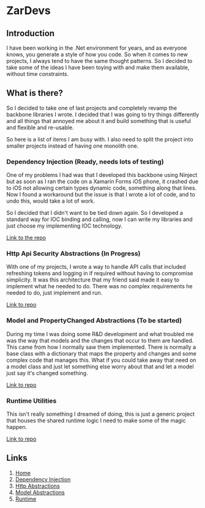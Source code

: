 # ZarDevs

## Introduction

I have been working in the .Net environment for years, and as everyone knows, you generate a style of how you code. So when it comes to new projects, I always tend to have the same thought patterns. So I decided to take some of the ideas I have been toying with and make them available, without time constraints.

## What is there?

So I decided to take one of last projects and completely revamp the backbone libraries I wrote. I decided that I was going to try things differently and all things that annoyed me about it and build something that is useful and flexible and re-usable.

So here is a list of items I am busy with. I also need to split the project into smaller projects instead of having one monolith one.

### Dependency Injection (Ready, needs lots of testing)

One of my problems I had was that I developed this backbone using Ninject but as soon as I ran the code on a Xamarin Forms iOS phone, it crashed due to iOS not allowing certain types dynamic code, something along that lines. Now I found a workaround but the issue is that I wrote a lot of code, and to undo this, would take a lot of work.

So I decided that I didn't want to be tied down again. So I developed a standard way for IOC binding and calling, now I can write my libraries and just choose my implementing IOC technology.

[Link to the repo](./Dependency)

### Http Api Security Abstractions (In Progress)

With one of my projects, I wrote a way to handle API calls that included refreshing tokens and logging in if required without having to compromise simplicity. It was this architecture that my friend said made it easy to implement what he needed to do. There was no complex requirements he needed to do, just implement and run.

[Link to repo](./Http)

### Model and PropertyChanged Abstractions (To be started)

During my time I was doing some R&D development and what troubled me was the way that models and the changes that occur to them are handled. This came from how I normally saw them implemented. There is normally a base class with a dictionary that maps the property and changes and some complex code that manages this. What if you could take away that need on a model class and just let something else worry about that and let a model just say it's changed something.

[Link to repo](./Models)

### Runtime Utilities

This isn't really something I dreamed of doing, this is just a generic project that houses the shared runtime logic I need to make some of the magic happen.

[Link to repo](./Runtime)

## Links

1. [Home](./README.md)
1. [Dependency Injection](./Dependency/README.md)
1. [Http Abstractions](./Http/README.md)
1. [Model Abstractions](./Models/README.md)
1. [Runtime](./Runtime/README.md)
